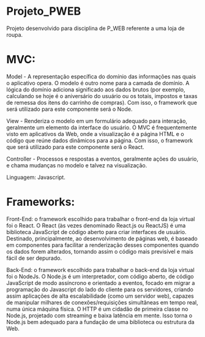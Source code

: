 # Projeto_PWEB
Projeto desenvolvido para disciplina de P_WEB referente a uma  loja de roupa.

# MVC:

Model - A representação específica do domínio das informações nas quais o aplicativo
opera. O modelo é outro nome para a camada de domínio. A lógica do domínio adiciona
significado aos dados brutos (por exemplo, calculando se hoje é o aniversário do usuário ou
os totais, impostos e taxas de remessa dos itens do carrinho de compras). Com isso, o
framework que será utilizado para este componente será o Node.

View - Renderiza o modelo em um formulário adequado para interação, geralmente um
elemento da interface do usuário. O MVC é frequentemente visto em aplicativos da Web,
onde a visualização é a página HTML e o código que reúne dados dinâmicos para a página.
Com isso, o framework que será utilizado para este componente será o React.

Controller - Processos e respostas a eventos, geralmente ações do usuário, e chama
mudanças no modelo e talvez na visualização.

Linguagem: Javascript.

# Frameworks:

Front-End: o framework escolhido para trabalhar o front-end da loja virtual
foi o React. O React (às vezes denominado React.js ou ReactJS) é uma biblioteca
JavaScript de código aberto para criar interfaces de usuário. Destinado, principalmente, ao
desenvolvimento de páginas web, é baseado em componentes para facilitar a renderização
desses componentes quando os dados forem alterados, tornando assim o código mais
previsível e mais fácil de ser depurado.

Back-End: o framework escolhido para trabalhar o back-end da loja virtual
foi o NodeJs. O Node.js é um interpretador, com código aberto, de código JavaScript de
modo assíncrono e orientado a eventos, focado em migrar a programação do Javascript do
lado do cliente para os servidores, criando assim aplicações de alta escalabilidade (como
um servidor web), capazes de manipular milhares de conexões/requisições simultâneas em
tempo real, numa única máquina física. O HTTP é um cidadão de primeira classe no
Node.js, projetado com streaming e baixa latência em mente. Isso torna o Node.js bem
adequado para a fundação de uma biblioteca ou estrutura da Web.





